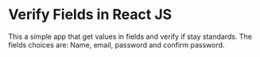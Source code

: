 <h1>Verify Fields in React JS</h1>

<p> This a simple app that get values in fields and verify if stay standards. The fields choices are: Name, email, password and confirm password.</p>
